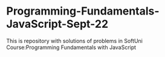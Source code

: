 # Programming-Fundamentals-JavaScript-Sept-22
This is repository with solutions of problems in SoftUni Course:Programming Fundamentals with JavaScript
